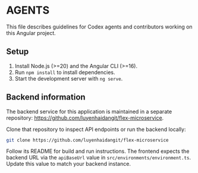 # AGENTS

This file describes guidelines for Codex agents and contributors working on this
Angular project.

## Setup
1. Install Node.js (>=20) and the Angular CLI (>=16).
2. Run `npm install` to install dependencies.
3. Start the development server with `ng serve`.

## Backend information
The backend service for this application is maintained in a separate repository:
<https://github.com/luyenhaidangit/flex-microservice>.

Clone that repository to inspect API endpoints or run the backend locally:
```bash
git clone https://github.com/luyenhaidangit/flex-microservice
```
Follow its README for build and run instructions. The frontend expects the
backend URL via the `apiBaseUrl` value in `src/environments/environment.ts`.
Update this value to match your backend instance.
